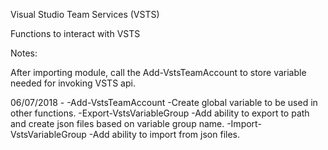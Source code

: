 Visual Studio Team Services (VSTS)

Functions to interact with VSTS

Notes:

After importing module, call the Add-VstsTeamAccount to store variable needed for invoking VSTS api.

06/07/2018 - 
-Add-VstsTeamAccount
  -Create global variable to be used in other functions.
-Export-VstsVariableGroup
  -Add ability to export to path and create json files based on variable group name.
-Import-VstsVariableGroup
  -Add ability to import from json files.